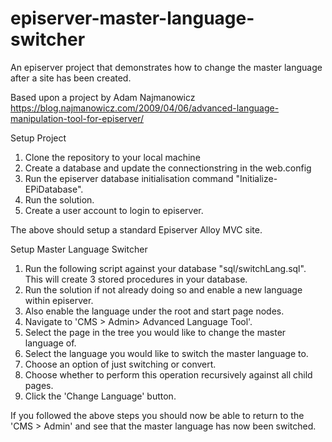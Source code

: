 # episerver-master-language-switcher
An episerver project that demonstrates how to change the master language after a site has been created.

Based upon a project by Adam Najmanowicz https://blog.najmanowicz.com/2009/04/06/advanced-language-manipulation-tool-for-episerver/

Setup Project
1. Clone the repository to your local machine
2. Create a database and update the connectionstring in the web.config
3. Run the episerver database initialisation command "Initialize-EPiDatabase".
4. Run the solution.
5. Create a user account to login to episerver.

The above should setup a standard Episerver Alloy MVC site.

Setup Master Language Switcher
1. Run the following script against your database "sql/switchLang.sql". This will create 3 stored procedures in your database.
2. Run the solution if not already doing so and enable a new language within episerver.
3. Also enable the language under the root and start page nodes.
4. Navigate to 'CMS > Admin> Advanced Language Tool'.
5. Select the page in the tree you would like to change the master language of.
6. Select the language you would like to switch the master language to.
7. Choose an option of just switching or convert.
8. Choose whether to perform this operation recursively against all child pages.
9. Click the 'Change Language' button.

If you followed the above steps you should now be able to return to the 'CMS > Admin' and see that the master language has now been switched.
